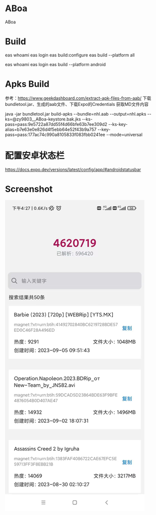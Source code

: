 # ABoa
ABoa

# Build
eas whoami
eas login
eas build:configure
eas build --platform all

eas whoami
eas login
eas build --platform android

# Apks Build
参考：https://www.geekdashboard.com/extract-apk-files-from-aab/
下载bundletool.jar、生成的aab文件、下载Expo的Credentials 获取MD文件内容

java -jar bundletool.jar build-apks --bundle=nhl.aab --output=nhl.apks --ks=@zy9803__ABoa-keystore.bak.jks --ks-pass=pass:9e5722a87dd55f4d66bfe63b7ee309d2 --ks-key-alias=b7e63e0e826d4f5ebb64e52f43b9a757 --key-pass=pass:177ac74c990a8105833f083fbb0241ee --mode=universal


# 配置安卓状态栏
https://docs.expo.dev/versions/latest/config/app/#androidstatusbar

# Screenshot
![icon](https://github.com/zyhahaha/AppMe/blob/master/assets/screenshot/default.jpg)

